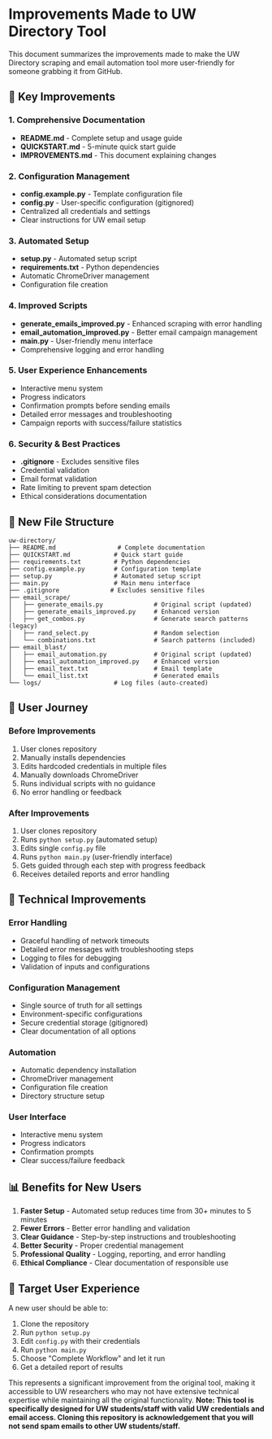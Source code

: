 # Improvements Made to UW Directory Tool

This document summarizes the improvements made to make the UW Directory scraping and email automation tool more user-friendly for someone grabbing it from GitHub.

## 🎯 Key Improvements

### 1. **Comprehensive Documentation**
- **README.md** - Complete setup and usage guide
- **QUICKSTART.md** - 5-minute quick start guide
- **IMPROVEMENTS.md** - This document explaining changes

### 2. **Configuration Management**
- **config.example.py** - Template configuration file
- **config.py** - User-specific configuration (gitignored)
- Centralized all credentials and settings
- Clear instructions for UW email setup

### 3. **Automated Setup**
- **setup.py** - Automated setup script
- **requirements.txt** - Python dependencies
- Automatic ChromeDriver management
- Configuration file creation

### 4. **Improved Scripts**
- **generate_emails_improved.py** - Enhanced scraping with error handling
- **email_automation_improved.py** - Better email campaign management
- **main.py** - User-friendly menu interface
- Comprehensive logging and error handling

### 5. **User Experience Enhancements**
- Interactive menu system
- Progress indicators
- Confirmation prompts before sending emails
- Detailed error messages and troubleshooting
- Campaign reports with success/failure statistics

### 6. **Security & Best Practices**
- **.gitignore** - Excludes sensitive files
- Credential validation
- Email format validation
- Rate limiting to prevent spam detection
- Ethical considerations documentation

## 📁 New File Structure

```
uw-directory/
├── README.md                 # Complete documentation
├── QUICKSTART.md            # Quick start guide
├── requirements.txt         # Python dependencies
├── config.example.py        # Configuration template
├── setup.py                 # Automated setup script
├── main.py                  # Main menu interface
├── .gitignore              # Excludes sensitive files
├── email_scrape/
│   ├── generate_emails.py              # Original script (updated)
│   ├── generate_emails_improved.py     # Enhanced version
│   ├── get_combos.py                   # Generate search patterns (legacy)
│   ├── rand_select.py                  # Random selection
│   └── combinations.txt                # Search patterns (included)
├── email_blast/
│   ├── email_automation.py             # Original script (updated)
│   ├── email_automation_improved.py    # Enhanced version
│   ├── email_text.txt                  # Email template
│   └── email_list.txt                  # Generated emails
└── logs/                    # Log files (auto-created)
```

## 🚀 User Journey

### Before Improvements
1. User clones repository
2. Manually installs dependencies
3. Edits hardcoded credentials in multiple files
4. Manually downloads ChromeDriver
5. Runs individual scripts with no guidance
6. No error handling or feedback

### After Improvements
1. User clones repository
2. Runs `python setup.py` (automated setup)
3. Edits single `config.py` file
4. Runs `python main.py` (user-friendly interface)
5. Gets guided through each step with progress feedback
6. Receives detailed reports and error handling

## 🔧 Technical Improvements

### Error Handling
- Graceful handling of network timeouts
- Detailed error messages with troubleshooting steps
- Logging to files for debugging
- Validation of inputs and configurations

### Configuration Management
- Single source of truth for all settings
- Environment-specific configurations
- Secure credential storage (gitignored)
- Clear documentation of all options

### Automation
- Automatic dependency installation
- ChromeDriver management
- Configuration file creation
- Directory structure setup

### User Interface
- Interactive menu system
- Progress indicators
- Confirmation prompts
- Clear success/failure feedback

## 📊 Benefits for New Users

1. **Faster Setup** - Automated setup reduces time from 30+ minutes to 5 minutes
2. **Fewer Errors** - Better error handling and validation
3. **Clear Guidance** - Step-by-step instructions and troubleshooting
4. **Better Security** - Proper credential management
5. **Professional Quality** - Logging, reporting, and error handling
6. **Ethical Compliance** - Clear documentation of responsible use

## 🎯 Target User Experience

A new user should be able to:
1. Clone the repository
2. Run `python setup.py`
3. Edit `config.py` with their credentials
4. Run `python main.py`
5. Choose "Complete Workflow" and let it run
6. Get a detailed report of results

This represents a significant improvement from the original tool, making it accessible to UW researchers who may not have extensive technical expertise while maintaining all the original functionality. **Note: This tool is specifically designed for UW students/staff with valid UW credentials and email access. Cloning this repository is acknowledgement that you will not send spam emails to other UW students/staff.**